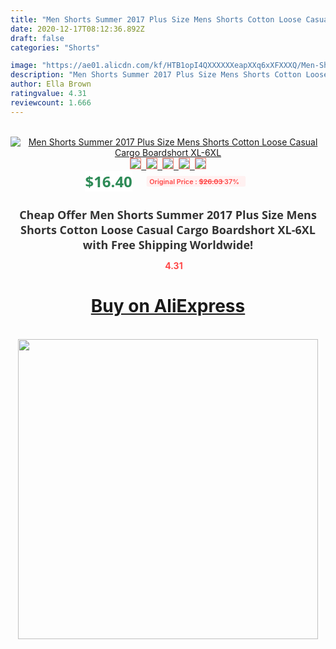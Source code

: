 ```yaml
---
title: "Men Shorts Summer 2017 Plus Size Mens Shorts Cotton Loose Casual Cargo Boardshort XL-6XL"
date: 2020-12-17T08:12:36.892Z
draft: false
categories: "Shorts"

image: "https://ae01.alicdn.com/kf/HTB1opI4QXXXXXXeapXXq6xXFXXXQ/Men-Shorts-Summer-Plus-Size-Mens-Shorts-Cotton-Loose-Casual-Cargo-Boardshort-XL-6XL.jpg"
description: "Men Shorts Summer 2017 Plus Size Mens Shorts Cotton Loose Casual Cargo Boardshort XL-6XL"
author: Ella Brown
ratingvalue: 4.31
reviewcount: 1.666
---
```

<br>
<div style="text-align: center;">
<a href="https://s.click.aliexpress.com/e/_ApXtuZ" target="_blank" rel="nofollow noopener noreferrer"><img alt="Men Shorts Summer 2017 Plus Size Mens Shorts Cotton Loose Casual Cargo Boardshort XL-6XL" class="magnifier-image" src="https://ae01.alicdn.com/kf/HTB1opI4QXXXXXXeapXXq6xXFXXXQ/Men-Shorts-Summer-Plus-Size-Mens-Shorts-Cotton-Loose-Casual-Cargo-Boardshort-XL-6XL.jpg_640x640.jpg">
<br>
<img style="border:1px solid salmon" src="https://ae01.alicdn.com/kf/HTB1opI4QXXXXXXeapXXq6xXFXXXQ/Men-Shorts-Summer-Plus-Size-Mens-Shorts-Cotton-Loose-Casual-Cargo-Boardshort-XL-6XL.jpg_120x120.jpg">&nbsp;&nbsp;<img style="border:1px solid salmon" src="https://ae01.alicdn.com/kf/HTB1cnxkQpXXXXXoXFXXq6xXFXXXE/Men-Shorts-Summer-Plus-Size-Mens-Shorts-Cotton-Loose-Casual-Cargo-Boardshort-XL-6XL.jpg_120x120.jpg">&nbsp;&nbsp;<img style="border:1px solid salmon" src="_120x120.jpg">&nbsp;&nbsp;<img style="border:1px solid salmon" src="_120x120.jpg">&nbsp;&nbsp;<img style="border:1px solid salmon" src="https://ae01.alicdn.com/kf/HTB1QEkTQXXXXXafaFXXq6xXFXXXc/Men-Shorts-Summer-Plus-Size-Mens-Shorts-Cotton-Loose-Casual-Cargo-Boardshort-XL-6XL.jpg_120x120.jpg"></a></div><br0>
<div style="text-align: center;"><span style="background-color: white; border: 0px; box-sizing: border-box; color: seagreen; display: inline-block; font-family: &quot;open sans&quot; , &quot;arial&quot; , &quot;helvetica&quot; , sans-serif , &quot;heiti&quot;; font-size: 24px; font-stretch: inherit; font-weight: 700; line-height: inherit; margin: 0px 10px 0px 0px; padding: 0px; vertical-align: middle;">$16.40 </span>
<span style="background: rgb(255 , 241 , 241); border-radius: 3px; border: 0px; box-sizing: border-box; color: #ff4747; display: inline-block; font-family: inherit; font-size: 12px; font-stretch: inherit; font-style: inherit; font-variant: inherit; font-weight: 600; line-height: inherit; margin: 0px; padding: 2px 5px; transform: scale(0.9); vertical-align: middle;">Original Price : <b style="text-decoration: line-through;">$26.03 </b> 37%&nbsp;&nbsp;</span></div>
<h1 style="color: #333333; display: inline-block; font-family: &quot;open sans&quot; , &quot;arial&quot; , &quot;helvetica&quot; , sans-serif , &quot;heiti&quot;; font-size: 18px; font-stretch: inherit; font-weight: 700; text-align: center;">Cheap Offer Men Shorts Summer 2017 Plus Size Mens Shorts Cotton Loose Casual Cargo Boardshort XL-6XL with Free Shipping Worldwide!</h1>
<div style="color: #ff4747; text-align: center;">
<img src="https://4.bp.blogspot.com/-M0ZcTcb-5uY/XleCXlxnR4I/AAAAAAAAAEc/OrjgMkXV1oMQFaCRZj5HQwOCBcu3w1FegCPcBGAYYCw/s1600/star.png" style="height: 15px;">&nbsp;<b>4.31</b></div>
<div class="button_cont" align="center"><a class="buynow_a" href="https://s.click.aliexpress.com/e/_ApXtuZ" target="_blank" rel="nofollow noopener noreferrer"><H1>Buy on AliExpress</H1></a></div><br>
<div class="separator" style="clear: both; text-align: center;">
<img src="https://lh3.googleusercontent.com/-pTy5HemUv9M/XlePHvY0dAI/AAAAAAAAAE4/0nX5iRUoIWY8eMW9Dpxeirr157OZliDIgCLcBGAsYHQ/s1600/badge.gif" width="480">
</div>
